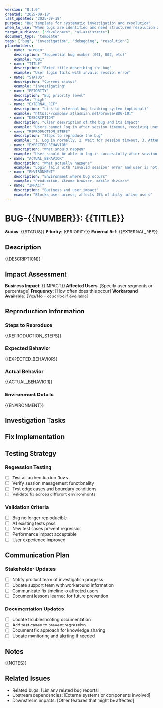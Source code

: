```yaml
---
version: "0.1.0"
created: "2025-09-18"
last_updated: "2025-09-18"
purpose: "Bug template for systematic investigation and resolution"
when_to_use: "When bugs are identified and need structured resolution approach"
target_audience: ["developers", "ai-assistants"]
document_type: "template"
tags: ["bug", "investigation", "debugging", "resolution"]
placeholders:
  - name: "NUMBER"
    description: "Sequential bug number (001, 002, etc)"
    example: "001"
  - name: "TITLE"
    description: "Brief title describing the bug"
    example: "User login fails with invalid session error"
  - name: "STATUS"
    description: "Current status"
    example: "investigating"
  - name: "PRIORITY"
    description: "Bug priority level"
    example: "high"
  - name: "EXTERNAL_REF"
    description: "Link to external bug tracking system (optional)"
    example: "https://company.atlassian.net/browse/BUG-101"
  - name: "DESCRIPTION"
    description: "Clear description of the bug and its impact"
    example: "Users cannot log in after session timeout, receiving unexpected error messages"
  - name: "REPRODUCTION_STEPS"
    description: "Steps to reproduce the bug"
    example: "1. Log in normally, 2. Wait for session timeout, 3. Attempt to log in again"
  - name: "EXPECTED_BEHAVIOR"
    description: "What should happen"
    example: "User should be able to log in successfully after session timeout"
  - name: "ACTUAL_BEHAVIOR"
    description: "What actually happens"
    example: "Login fails with 'Invalid session' error and user is not redirected properly"
  - name: "ENVIRONMENT"
    description: "Environment where bug occurs"
    example: "Production, Chrome browser, mobile devices"
  - name: "IMPACT"
    description: "Business and user impact"
    example: "Blocks user access, affects 15% of daily active users"
---
```


# BUG-{{NUMBER}}: {{TITLE}}

**Status**: {{STATUS}}
**Priority**: {{PRIORITY}}
**External Ref**: {{EXTERNAL_REF}}

## Description

{{DESCRIPTION}}

## Impact Assessment

**Business Impact**: {{IMPACT}}
**Affected Users**: [Specify user segments or percentage]
**Frequency**: [How often does this occur]
**Workaround Available**: [Yes/No - describe if available]

## Reproduction Information

### Steps to Reproduce
{{REPRODUCTION_STEPS}}

### Expected Behavior
{{EXPECTED_BEHAVIOR}}

### Actual Behavior
{{ACTUAL_BEHAVIOR}}

### Environment Details
{{ENVIRONMENT}}

## Investigation Tasks
<!-- Added by /plan command -->
<!-- Format: X.Y.Z for precise referencing -->
<!-- Investigation approach: Systematic analysis, hypothesis testing, root cause identification -->
<!-- Example:
### 1.1.0 Initial Investigation
- [ ] 1.1.1 Reproduce bug in development environment
- [ ] 1.1.2 Analyze error logs and stack traces
- [ ] 1.1.3 Identify affected code components
- [ ] 1.1.4 Document initial findings and hypotheses

### 1.2.0 Root Cause Analysis
- [ ] 1.2.1 Test hypothesis A: Session timeout handling
- [ ] 1.2.2 Test hypothesis B: Authentication token validation
- [ ] 1.2.3 Review recent changes to authentication system
- [ ] 1.2.4 Identify root cause with evidence
-->

## Fix Implementation
<!-- Added by /plan command -->
<!-- Format: X.Y.Z for precise referencing -->
<!-- Fix approach: Test-driven fix development, validation, deployment -->
<!-- Example:
### 2.1.0 Fix Development
- [ ] 2.1.1 Write failing test that reproduces the bug
- [ ] 2.1.2 Implement fix for root cause
- [ ] 2.1.3 Verify fix resolves the issue
- [ ] 2.1.4 Ensure no regression in related functionality
-->

## Testing Strategy

### Regression Testing
- [ ] Test all authentication flows
- [ ] Verify session management functionality
- [ ] Test edge cases and boundary conditions
- [ ] Validate fix across different environments

### Validation Criteria
- [ ] Bug no longer reproducible
- [ ] All existing tests pass
- [ ] New test cases prevent regression
- [ ] Performance impact acceptable
- [ ] User experience improved

## Communication Plan

### Stakeholder Updates
- [ ] Notify product team of investigation progress
- [ ] Update support team with workaround information
- [ ] Communicate fix timeline to affected users
- [ ] Document lessons learned for future prevention

### Documentation Updates
- [ ] Update troubleshooting documentation
- [ ] Add test cases to prevent regression
- [ ] Document fix approach for knowledge sharing
- [ ] Update monitoring and alerting if needed

## Notes

{{NOTES}}

## Related Issues

- Related bugs: [List any related bug reports]
- Upstream dependencies: [External systems or components involved]
- Downstream impacts: [Other features that might be affected]